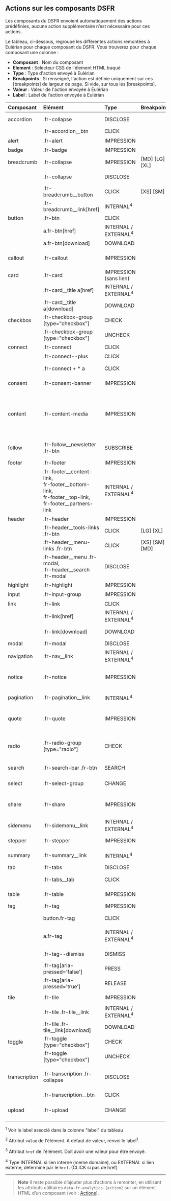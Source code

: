 ## Actions sur les composants DSFR

Les composants du DSFR envoient automatiquement des actions prédéfinies, aucune action supplémentaire n’est nécessaire pour ces actions.

Le tableau, ci-dessous, regroupe les différentes actions remontées à Eulérian pour chaque composant du DSFR.
Vous trouverez pour chaque composant une colonne :

  * **Composant** : Nom du composant
  * **Element** : Selecteur CSS de l'élement HTML traqué
  * **Type** : Type d'action envoyé à Eulérian
  * **Breakpoints** : Si renseigné, l'action est définie uniquement sur ces [breakpoints] de largeur de page. Si vide, sur tous les [breakpoints].
  * **Valeur** : Valeur de l'action envoyée à Eulérian
  * **Label** : Label de l'action envoyée à Eulérian


|**Composant**|**Elément**|**Type**|**Breakpoints**|**Valeur**|**Label**|**Taux** **de click**|
|:----|:----|:----|:----|:----|:----|:----|
|accordion|.fr-collapse|DISCLOSE|||label<sup>1</sup>|Titre de l’accordéon ou libellé du bouton|✅|
||.fr-accordion__btn|CLICK||label<sup>1</sup>|Libellé du bouton| |
|alert|.fr-alert|IMPRESSION||label<sup>1</sup>|Titre de l’alerte| |
|badge|.fr-badge|IMPRESSION||label<sup>1</sup>|Libellé du badge| |
|breadcrumb|.fr-collapse|IMPRESSION| [MD] [LG] [XL]|label<sup>1</sup>|"fil d’ariane"| |
||.fr-collapse|DISCLOSE|| [XS]  [SM]|label<sup>1</sup>|"fil d’ariane"| |
||.fr-breadcrumb__button|CLICK| [XS] [SM]|label<sup>1</sup>|Libellé du bouton| |
||.fr-breadcrumb__link[href]|INTERNAL<sup>4</sup>||href<sup>3</sup>|Libellé du lien| |
|button|.fr-btn|CLICK||label<sup>1</sup>|Libellé du bouton|✅|
||a.fr-btn[href]|INTERNAL / EXTERNAL<sup>4</sup>||label<sup>1</sup>|Libellé du bouton|✅|
||a.fr-btn[download]|DOWNLOAD||label<sup>1</sup>|Libellé du bouton|✅|
|callout|.fr-callout|IMPRESSION||label<sup>1</sup>|Titre de la mise en avant ou `Mise en avant`| |
|card|.fr-card|IMPRESSION <br>(sans lien)||label<sup>1</sup>|Titre de la carte| |
||.fr-card__title a[href]|INTERNAL / EXTERNAL<sup>4</sup>||Lien de la carte|✅|
||.fr-card__title a[download]|DOWNLOAD||href<sup>3</sup>|Lien de la carte de téléchargement|✅|
|checkbox|.fr-checkbox-group [type="checkbox"]|CHECK||value<sup>2</sup>|Libellé du champ sélectionné|✅|
||.fr-checkbox-group [type="checkbox"]|UNCHECK||value<sup>2</sup>|Libellé du champ désélectionné|✅|
|connect|.fr-connect|CLICK||label<sup>1</sup>|“FranceConnect”|✅|
||.fr-connect--plus|CLICK||label<sup>1</sup>|“FranceConnect+”|✅|
||.fr-connect + * a|CLICK||label<sup>1</sup>|“Qu'est-ce que FranceConnect ?”| |
|consent|.fr-consent-banner|IMPRESSION||label<sup>1</sup>|“Gestionnaire de consentement”| |
|content|.fr-content-media|IMPRESSION||label<sup>1</sup>|`aria-label` du block .fr-content-media ou `alt` ou `aria-label` de l'image ou `title` ou `aria-label` de la video| |
|follow|.fr-follow__newsletter .fr-btn|SUBSCRIBE||label<sup>1</sup>|“Lettre d'information et Réseaux Sociaux”|✅|
|footer|.fr-footer|IMPRESSION||label<sup>1</sup>|Pied de page| |
||.fr-footer__content-link, <br>fr-footer__bottom-link, <br>fr-footer__top-link, <br>fr-footer__partners-link|INTERNAL / EXTERNAL<sup>4</sup>||href<sup>3</sup>|Libellé du lien| |
|header|.fr-header|IMPRESSION||label<sup>1</sup>|En-tête| |
||.fr-header__tools-links .fr-btn|CLICK| [LG]</span> [XL]</span>|href<sup>3</sup>|Libellé du bouton d’accès rapide|
||.fr-header__menu-links .fr-btn|CLICK|  [XS]  [SM] [MD]</span>|href<sup>3</sup>|Libellé du bouton d’accès rapide| |
||.fr-header__menu .fr-modal, <br>.fr-header__search .fr-modal|DISCLOSE|| [XS]  [SM] [MD]</span>|label<sup>1</sup>|menu rechercher| |
|highlight|.fr-highlight|IMPRESSION||label<sup>1</sup>|Mise en exergue| |
|input|.fr-input-group|IMPRESSION||label<sup>1</sup>|Libéllé du label| |
|link|.fr-link|CLICK||href<sup>3</sup>|Libellé du lien|✅|
| |.fr-link[href]|INTERNAL / EXTERNAL<sup>4</sup>||Libellé du lien|✅|
| |.fr-link[download]|DOWNLOAD||href<sup>3</sup>|Libellé du lien de téléchargement|✅|
|modal|.fr-modal|DISCLOSE|||label<sup>1</sup>|Titre de la modale|✅|
|navigation|.fr-nav__link|INTERNAL / EXTERNAL<sup>4</sup>||href<sup>3</sup>|Libellé du lien| |
|notice|.fr-notice|IMPRESSION||label<sup>1</sup>|Titre du bandeau d’information importante `.fr-notice__title`| |
|pagination|.fr-pagination__link|INTERNAL<sup>4</sup>||href<sup>3</sup>|Libellé du lien de pagination| |
|quote|.fr-quote|IMPRESSION||label<sup>1</sup>|Contenu de la citation (35 premiers caractères)| |
|radio|.fr-radio-group [type="radio"]|CHECK||value<sup>2</sup>|legende du fieldset > Libellé du champ selectionné|✅|
|search|.fr-search-bar .fr-btn|SEARCH||input value<sup>2</sup>|“barre de recherche”|✅|
|select|.fr-select-group|CHANGE||option label<sup>1</sup>|Libellé du `fr-label`|✅|
|share|.fr-share|IMPRESSION||label<sup>1</sup>|Libellé du titre `.fr-share__title` ou “Boutons de partage”|✅|
|sidemenu|.fr-sidemenu__link|INTERNAL / EXTERNAL<sup>4</sup>||href<sup>3</sup>|Arborescence du lien| |
|stepper|.fr-stepper|IMPRESSION||label<sup>1</sup> |"Indicateur d'étapes"||
|summary|.fr-summary__link|INTERNAL<sup>4</sup>||href<sup>3</sup>|Arborescence du lien| |
|tab|.fr-tabs|DISCLOSE|||label<sup>1</sup>|Libellé du tab button|✅|
||.fr-tabs__tab|CLICK||label<sup>1</sup>|Libellé du tab button| |
|table|.fr-table|IMPRESSION||label<sup>1</sup>|Caption du tableau| |
|tag|.fr-tag|IMPRESSION||label<sup>1</sup> |Libellé du tag |
||button.fr-tag|CLICK||label<sup>1</sup> |Libellé du tag cliquable|✅|
||a.fr-tag|INTERNAL / EXTERNAL<sup>4</sup>||Libellé du tag cliquable|✅|
||.fr-tag--dismiss|DISMISS||label<sup>1</sup>|Libellé du tag supprimable|✅|
||.fr-tag[aria-pressed='false']|PRESS||label<sup>1</sup>|Libellé du tag pressable|✅|
||.fr-tag[aria-pressed='true']|RELEASE||label<sup>1</sup>|Libellé du tag pressable|✅|
|tile|.fr-tile|IMPRESSION||label<sup>1</sup>|Titre de la tuile `fr-tile__title`|
||.fr-tile .fr-tile__link|INTERNAL / EXTERNAL<sup>4</sup>||Titre de la tuile|✅|
||.fr-tile .fr-tile__link[download]|DOWNLOAD||href<sup>3</sup>|Titre de la tuile|✅|
|toggle|.fr-toggle [type="checkbox"]|CHECK||value<sup>2</sup>|Libellé du champ sélectionné|✅|
||.fr-toggle [type="checkbox"]|UNCHECK||value<sup>2</sup>|Libellé du champ désélectionné|✅|
|transcription|.fr-transcription .fr-collapse|DISCLOSE|||label<sup>1</sup>|Titre de la transcription `fr-transcription__title` ou libellé du bouton|✅|
||.fr-transcription__btn|CLICK||label<sup>1</sup>|Libellé du bouton| |
|upload|.fr-upload|CHANGE||Extension du fichier ajouté|Libellé du `fr-label` ou "Ajout de fichier"|✅|


<sup>1</sup> Voir le label associé dans la colonne "label" du tableau

<sup>2</sup> Attribut `value` de l'élément. A défaut de valeur, renvoi le label<sup>1</sup>.

<sup>3</sup> Attribut `href` de l'élément. Doit avoir une valeur pour être envoyé.

<sup>4</sup> Type INTERNAL si lien interne (meme domaine), ou EXTERNAL si lien externe, déterminé par le `href`. (CLICK si pas de href)

* * *

> **Note**
> Il reste possible d’ajouter plus d’actions à remonter, en utilisant les attributs utilitaires `data-fr-analytics-{action}` sur un élément HTML d’un composant (voir : [Actions](component-actions.md)).
